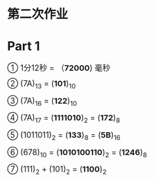 # 第二次作业

# Part 1
<font size = "4">① 1分12秒 = （**72000**) 毫秒  </font>  

<font size = "4">② (7A)<sub>13</sub> = (**101**)<sub>10</sub>  </font>  

<font size = "4">③ (7A)<sub>16</sub> = (**122**)<sub>10</sub>  </font>  

<font size = "4">④ (7A)<sub>17</sub> = (**1111010**)<sub>2</sub> = (**172**)<sub>8</sub>  </font>  

<font size = "4">⑤ (1011011)<sub>2</sub> = (**133**)<sub>8</sub> = (**5B**)<sub>16</sub>  </font> 

<font size = "4">⑥ (678)<sub>10</sub> = (**1010100110**)<sub>2</sub> = (**1246**)<sub>8</sub>  </font>  

<font size = "4">⑦ (111)<sub>2</sub> + (101)<sub>2</sub>  = (**1100**)<sub>2</sub>  </font>  
